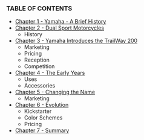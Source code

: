 ### TABLE OF CONTENTS

* [Chapter 1 - Yamaha - A Brief History](020-chapter-01.md)
* [Chapter 2 - Dual Sport Motorcycles](030-chapter-02.md)
  * History
* [Chapter 3 - Yamaha Introduces the TrailWay 200](040-chapter-03.md)
  * Marketing
  * Pricing
  * Reception
  * Competition
* [Chapter 4 - The Early Years](050-chapter-04.md)
  * Uses
  * Accessories
* [Chapter 5 - Changing the Name](050-chapter-04.md)
  * Marketing
* [Chapter 6 - Evolution](050-chapter-04.md)
  * Kickstarter
  * Color Schemes
  * Pricing
* [Chapter 7 - Summary](050-chapter-04.md)
